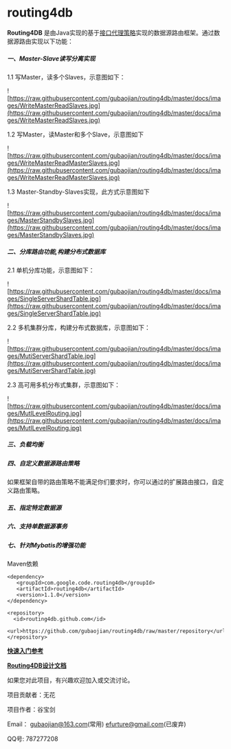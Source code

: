 # routing4db


**Routing4DB** 是由Java实现的基于[接口代理策略](http://gubaojian.blog.163.com/blog/static/166179908201332432825361/)实现的数据源路由框架。通过数据源路由实现以下功能：

##### 一、Master-Slave读写分离实现

1.1 写Master，读多个Slaves，示意图如下：

![https://raw.githubusercontent.com/gubaojian/routing4db/master/docs/images/WriteMasterReadSlaves.jpg](https://raw.githubusercontent.com/gubaojian/routing4db/master/docs/images/WriteMasterReadSlaves.jpg)

1.2 写Master，读Master和多个Slave，示意图如下

![https://raw.githubusercontent.com/gubaojian/routing4db/master/docs/images/WriteMasterReadMasterSlaves.jpg](https://raw.githubusercontent.com/gubaojian/routing4db/master/docs/images/WriteMasterReadMasterSlaves.jpg)

 1.3 Master-Standby-Slaves实现，此方式示意图如下
 
![https://raw.githubusercontent.com/gubaojian/routing4db/master/docs/images/MasterStandbySlaves.jpg](https://raw.githubusercontent.com/gubaojian/routing4db/master/docs/images/MasterStandbySlaves.jpg)

##### 二、分库路由功能,构建分布式数据库

2.1 单机分库功能，示意图如下：

![https://raw.githubusercontent.com/gubaojian/routing4db/master/docs/images/SingleServerShardTable.jpg](https://raw.githubusercontent.com/gubaojian/routing4db/master/docs/images/SingleServerShardTable.jpg)

2.2 多机集群分库，构建分布式数据库，示意图如下：

![https://raw.githubusercontent.com/gubaojian/routing4db/master/docs/images/MutiServerShardTable.jpg](https://raw.githubusercontent.com/gubaojian/routing4db/master/docs/images/MutiServerShardTable.jpg)

2.3 高可用多机分布式集群，示意图如下：

![https://raw.githubusercontent.com/gubaojian/routing4db/master/docs/images/MutlLevelRouting.jpg](https://raw.githubusercontent.com/gubaojian/routing4db/master/docs/images/MutlLevelRouting.jpg)

##### 三、负载均衡


##### 四、自定义数据源路由策略

如果框架自带的路由策略不能满足你们要求时，你可以通过的扩展路由接口，自定义路由策略。


##### 五、指定特定数据源


##### 六、支持单数据源事务


##### 七、针对Mybatis的增强功能

Maven依赖

    <dependency>
       <groupId>com.google.code.routing4db</groupId>
	   <artifactId>routing4db</artifactId>
	   <version>1.1.0</version>
    </dependency>

    <repository>
      <id>routing4db.github.com</id>
      <url>https://github.com/gubaojian/routing4db/raw/master/repository</url>
    </repository>



**[快速入门参考](https://github.com/gubaojian/routing4db/raw/master/docs/Routing4DB%E4%BD%BF%E7%94%A8%E6%96%87%E6%A1%A31.1.0.pdf)**

**[Routing4DB设计文档](https://github.com/gubaojian/routing4db/tree/master/docs)**


如果您对此项目，有兴趣欢迎加入或交流讨论。

项目贡献者：无花

项目作者：谷宝剑

Email： gubaojian@163.com(常用)    efurture@gmail.com(已废弃)

QQ号:  787277208

